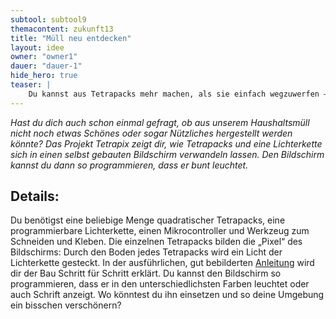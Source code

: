 ```yaml
---
subtool: subtool9
themacontent: zukunft13
title: "Müll neu entdecken"
layout: idee
owner: "owner1"
dauer: "dauer-1"
hide_hero: true
teaser: |
    Du kannst aus Tetrapacks mehr machen, als sie einfach wegzuwerfen – hier erfährst du, was.
---
```


*Hast du dich auch schon einmal gefragt, ob aus unserem Haushaltsmüll nicht noch etwas Schönes oder sogar Nützliches hergestellt werden könnte? Das Projekt Tetrapix zeigt dir, wie Tetrapacks und eine Lichterkette sich in einen selbst gebauten Bildschirm verwandeln lassen. Den Bildschirm kannst du dann so programmieren, dass er bunt leuchtet.*

## Details:
Du benötigst eine beliebige Menge quadratischer Tetrapacks, eine programmierbare Lichterkette, einen Mikrocontroller und Werkzeug zum Schneiden und Kleben. Die einzelnen Tetrapacks bilden die „Pixel“ des Bildschirms: Durch den Boden jedes Tetrapacks wird ein Licht der Lichterkette gesteckt. In der ausführlichen, gut bebilderten [Anleitung](http://tetrapix.de/pdf/OER_tetrakit.pdf) wird dir der Bau Schritt für Schritt erklärt.
Du kannst den Bildschirm so programmieren, dass er in den unterschiedlichsten Farben leuchtet oder auch Schrift anzeigt. Wo könntest du ihn einsetzen und so deine Umgebung ein bisschen verschönern?

